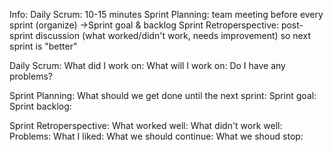 Info:
Daily Scrum: 10-15 minutes
Sprint Planning: team meeting before every sprint (organize) ->Sprint goal & backlog 
Sprint Retroperspective: post-sprint discussion (what worked/didn't work, needs improvement) so next sprint is "better"

Daily Scrum:
  What did I work on:
  What will I work on:
  Do I have any problems?

Sprint Planning: 
  What should we get done until the next sprint:
  Sprint goal:
  Sprint backlog:
  
Sprint Retroperspective: 
  What worked well:
  What didn't work well:
  Problems:
  What I liked:
  What we should continue:
  What we shoud stop:
